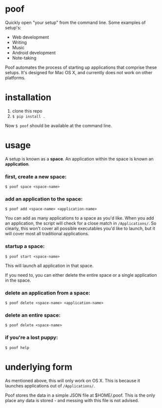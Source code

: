 # poof
Quickly open "your setup" from the command line.  Some examples of setup's:
- Web development
- Writing
- Music
- Android development
- Note-taking

Poof automates the process of starting up applications that comprise these setups.  It's designed for Mac OS X, and currently does not work on other platforms.

# installation
1. clone this repo
2. `$ pip install .`

Now `$ poof` should be available at the command line.

# usage
A setup is known as a **space**.  An application within the space is known an **application**.

### first, create a new space:
    $ poof space <space-name>

### add an application to the space:
    $ poof add <space-name> <application-name>

You can add as many applications to a space as you'd like.  When you add an application, the script will check for a close match in `/Applications/`.  So clearly, this won't cover all possible executables you'd like to launch, but it will cover most all traditional applications.

### startup a space:
    $ poof start <space-name>

This will launch all application in that space.

If you need to, you can either delete the entire space or a single application in the space.

### delete an application from a space:
    $ poof delete <space-name> <application-name>

### delete an entire space:
    $ poof delete <space-name>
    
### if you're a lost puppy:
    $ poof help
    
# underlying form
As mentioned above, this will only work on OS X.  This is because it launches applications out of `/Applications/`.   

Poof stores the data in a simple JSON file at $HOME/.poof.  This is the only place any data is stored - and messing with this file is not advised.







